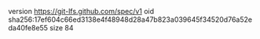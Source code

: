 version https://git-lfs.github.com/spec/v1
oid sha256:17ef604c66ed3138e4f48948d28a47b823a039645f34520d76a52eda40fe8e55
size 84
